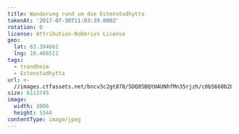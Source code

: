 ```yaml
---
title: Wanderung rund um die Estenstadhytta
takenAt: '2017-07-30T11:03:39.000Z'
rotation: 0
license: Attribution-NoDerivs License
geo:
  lat: 63.394661
  lng: 10.488511
tags:
  - trondheim
  - Estenstadhytta
url: >-
  //images.ctfassets.net/bncv3c2gt878/5DQ85BQtHAUNhfMn35rjzh/c0b5668b28722e0a8c2cc729b9fdce5a/wanderung-rund-um-die-estenstadhytta_36131671291_o
size: 6113745
image:
  width: 3006
  height: 5344
contentType: image/jpeg
---
```


